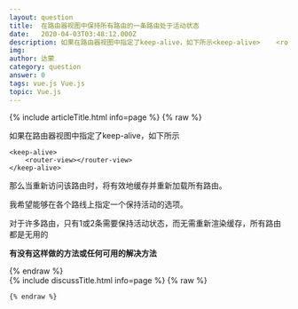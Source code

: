```yaml
---
layout: question
title:  在路由器视图中保持所有路由的一条路由处于活动状态
date:   2020-04-03T03:48:12.000Z
description: 如果在路由器视图中指定了keep-alive，如下所示<keep-alive>    <router-view></router-view></k...
img: 
author: 达蒙
category: question
answer: 0
tags: vue.js Vue.js
topic: Vue.js
---
```

<div class="article-root">
  <div class="article">
    {% include articleTitle.html info=page %}
    {% raw %}
    <div class="article-content"><p><font style="vertical-align: inherit;"><font style="vertical-align: inherit;">如果在路由器视图中指定了keep-alive，如下所示</font></font></p>

<pre><code>&lt;keep-alive&gt;<font></font>
    &lt;router-view&gt;&lt;/router-view&gt;<font></font>
&lt;/keep-alive&gt;<font></font>
</code></pre>

<p><font style="vertical-align: inherit;"><font style="vertical-align: inherit;">那么当重新访问该路由时，将有效地缓存并重新加载所有路由。 </font></font></p>

<p><font style="vertical-align: inherit;"><font style="vertical-align: inherit;">我希望能够在各个路线上指定一个保持活动的选项。 </font></font></p>

<p><font style="vertical-align: inherit;"><font style="vertical-align: inherit;">对于许多路由，只有1或2条需要保持活动状态，而无需重新渲染缓存，所有路由都是无用的</font></font></p>

<p><strong><font style="vertical-align: inherit;"><font style="vertical-align: inherit;">有没有这样做的方法或任何可用的解决方法</font></font></strong></p></div>
    {% endraw %}
  </div>

  <div class="discuss-wrapper">
    {% include discussTitle.html info=page %}
    {% raw %}
    
    {% endraw %}
  </div>
<div>
